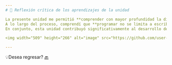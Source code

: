 ```yaml
---
# 💭 Reflexión crítica de los aprendizajes de la unidad

La presente unidad me permitió **comprender con mayor profundidad la diferencia entre la idea de un algoritmo y su implementación en un lenguaje de programación**, fortaleciendo así el pensamiento lógico y la capacidad de resolución de problemas.  
A lo largo del proceso, comprendí que **programar no se limita a escribir líneas de código**, sino que implica **estructurar ideas de forma clara, ordenada y coherente**, con el propósito de lograr soluciones más eficientes frente a problemáticas complejas. 
En conjunto, esta unidad contribuyó significativamente al desarrollo de mi **autonomía, disciplina y pensamiento crítico**, al permitirme diseñar, experimentar, probar y corregir mis propios códigos, formando las bases de mi conocimiento en la programación.

<img width="509" height="266" alt="image" src="https://github.com/user-attachments/assets/1f2ac5e1-dd88-4817-8f37-defeb9dd2bf3" />

---
```

💡Desea regresar? [🔙](Unidad1.md)
